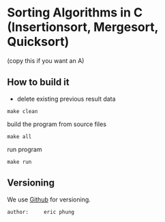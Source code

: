 Sorting Algorithms in C (Insertionsort, Mergesort, Quicksort)
========
(copy this if you want an A)

How to build it
----

* delete existing previous result data

```
make clean
```

build the program from source files

```
make all
```

run program

```
make run
```


## Versioning

We use [Github](https://github.com/esphung/SortingAlgorithmsC) for versioning.


```
author:		eric phung
```
